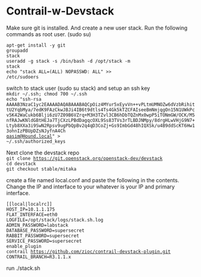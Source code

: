 # Contrail-w-Devstack

Make sure git is installed. And create a new user stack.
Run the following commands as root user. (sudo su)<br>

<code>apt-get install -y git</code><br>
<code>groupadd stack</code><br>
<code>useradd -g stack -s /bin/bash -d /opt/stack -m stack</code><br>
<code>echo "stack ALL=(ALL) NOPASSWD: ALL" >> /etc/sudoers </code>

switch to stack user (sudo su stack) and setup an ssh key<br>
<code>mkdir ~/.ssh; chmod 700 ~/.ssh</code><br>
<code>echo "ssh-rsa AAAAB3NzaC1yc2EAAAADAQABAAABAQCpOiz4MYur5xEyvVn++vPLtmUMNOZw6dVzbRihittU2YqbMya/7edK9FAzCkwJBJi4IB6t9dtls4Ts4Gk5kTZCFAIseeBmNmjqgOn15N1UWkPcv5K42WaCukb6Blji6zU7Z09B6VZrq+M3H3TZvl3CB6hDbTQZnMx0wpP5iTONmGW/OCK/M5nfRAJwKNldGBtHEJa7TjCXzLPBdDagqcOXL9Ss83TVs3rTLBDJNMpy/8drgHLwVHjG9N7+Ltyb8XXa3i9SwN2Rpsv9ugPbQpBv2q4qD3CoZj+Gs9ImbGd48hIQXSk/u4B9ddScKT6Hw13ohnIzPBUpDZsNJyfnA4Ch qasim@Hound.local" > ~/.ssh/authorized_keys</code>

Next clone the devstack repo<br>
<code>git clone https://git.openstack.org/openstack-dev/devstack</code><br>
<code>cd devstack</code><br>
<code>git checkout stable/mitaka</code>

create a file named local.conf and paste the following in the contents. Change the IP and interface to your whatever is your IP and primary interface.<br>

<code>[[local|localrc]]</code><br>
<code>HOST_IP=10.1.1.175</code><br>
<code>FLAT_INTERFACE=eth0</code><br>
<code>LOGFILE=/opt/stack/logs/stack.sh.log</code><br>
<code>ADMIN_PASSWORD=labstack</code><br>
<code>DATABASE_PASSWORD=supersecret</code><br>
<code>RABBIT_PASSWORD=supersecret</code><br>
<code>SERVICE_PASSWORD=supersecret</code><br>
<code>enable_plugin contrail https://github.com/zioc/contrail-devstack-plugin.git</code><br>
<code>CONTRAIL_BRANCH=R3.1.1.x</code><br>

run ./stack.sh
